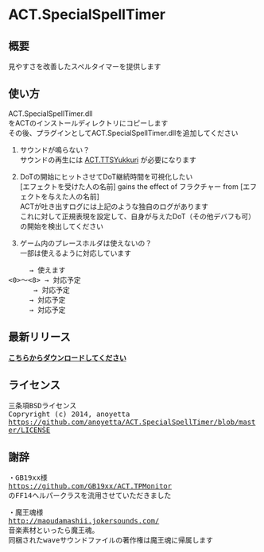 ACT.SpecialSpellTimer
=====================

概要
-------------
見やすさを改善したスペルタイマーを提供します
  
  
使い方
--------------
ACT.SpecialSpellTimer.dll  
をACTのインストールディレクトリにコピーします  
その後、プラグインとしてACT.SpecialSpellTimer.dllを追加してください  
  
1) サウンドが鳴らない？  
サウンドの再生には [ACT.TTSYukkuri](https://github.com/anoyetta/ACT.TTSYukkuri/releases/latest) が必要になります  
  
2) DoTの開始にヒットさせてDoT継続時間を可視化したい  
[エフェクトを受けた人の名前] gains the effect of フラクチャー from [エフェクトを与えた人の名前]  
ACTが吐き出すログには上記のような独自のログがあります  
これに対して正規表現を設定して、自身が与えたDoT（その他デバフも可）の開始を検出してください  
  
3) ゲーム内のプレースホルダは使えないの？  
一部は使えるように対応しています  
<pre>
<me>     → 使えます  
<0>～<8> → 対応予定  
<t>      → 対応予定  
<tt>     → 対応予定  
<ft>     → 対応予定  
</pre>  
  
最新リリース
--------------
**[こちらからダウンロードしてください](https://github.com/anoyetta/ACT.SpecialSpellTimer/releases/latest)**  
  
  
ライセンス
--------------
三条項BSDライセンス  
Copryright (c) 2014, anoyetta  
https://github.com/anoyetta/ACT.SpecialSpellTimer/blob/master/LICENSE  
  
  
謝辞
--------------
・GB19xx様  
https://github.com/GB19xx/ACT.TPMonitor  
のFF14ヘルパークラスを流用させていただきました  

・魔王魂様  
http://maoudamashii.jokersounds.com/  
音楽素材といったら魔王魂。  
同梱されたwaveサウンドファイルの著作権は魔王魂に帰属します  
